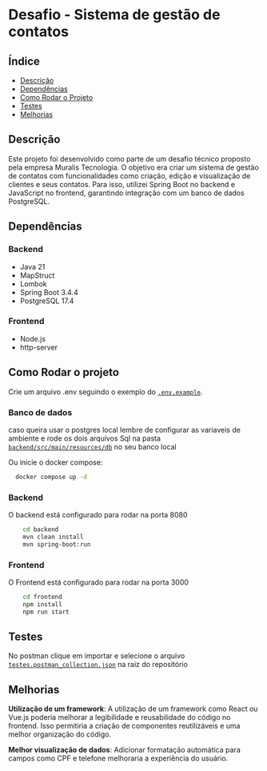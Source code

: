 # Desafio - Sistema de gestão de contatos

## Índice

- [Descrição](#descrição)
- [Dependências](#dependências)
- [Como Rodar o Projeto](#como-rodar-o-projeto)
- [Testes](#testes)
- [Melhorias](#melhorias)

## Descrição

Este projeto foi desenvolvido como parte de um desafio técnico proposto pela empresa Muralis Tecnologia. O objetivo era criar um sistema de gestão de contatos com funcionalidades como criação, edição e visualização de clientes e seus contatos. Para isso, utilizei Spring Boot no backend e JavaScript no frontend, garantindo integração com um banco de dados PostgreSQL.

## Dependências

### Backend

- Java 21
- MapStruct
- Lombok
- Spring Boot 3.4.4
- PostgreSQL 17.4

### Frontend

- Node.js
- http-server

## Como Rodar o projeto

Crie um arquivo .env seguindo o exemplo do [`.env.example`](./.env.example).

### Banco de dados

caso queira usar o postgres local lembre de configurar as variaveis de ambiente e rode os dois arquivos Sql na pasta [`backend/src/main/resources/db`](./backend/src/main/resources/db/) no seu banco local

Ou inicie o docker compose:

```bash
  docker compose up -d
```

### Backend

O backend está configurado para rodar na porta 8080

```bash
    cd backend
    mvn clean install
    mvn spring-boot:run
```

### Frontend

O Frontend está configurado para rodar na porta 3000

```bash
    cd frontend
    npm install
    npm run start
```

## Testes

No postman clique em importar e selecione o arquivo [`testes.postman_collection.json`](./testes.postman_collection.json) na raiz do repositório

## Melhorias

**Utilização de um framework**: A utilização de um framework como React ou Vue.js poderia melhorar a legibilidade e reusabilidade do código no frontend. Isso permitiria a criação de componentes reutilizáveis e uma melhor organização do código.

**Melhor visualização de dados**: Adicionar formatação automática para campos como CPF e telefone melhoraria a experiência do usuário.
